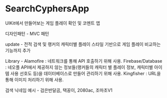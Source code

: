 # SearchCyphersApp

UIKit에서 만들어보는 게임 플레이 확인 및 코멘트 앱 

디자인패턴 - 
MVC 패턴 


update - 
전적 검색 및 랭커의 캐릭터별 플레이 스타일 기반으로 게임 플레이 비교하는 기능까지 추가 



Library -
Alamofire : 네트워크를 통해 API 호출하기 위해 사용. 
Firebase/Database : 네오플 API에서 제공하지 않는 정보들(랭커들의 캐릭터 별 플레이 정보, 캐릭터별 아이템 사용 선호도 등)을 데이터베이스로 만들어 관리하기 위해 사용. 
Kingfisher : URL을 통해 이미지 처리하기 위해 사용.  


검색 닉네임 예시 -
검은반달곰, 택꽁이, 2080ac, 조마초V1
